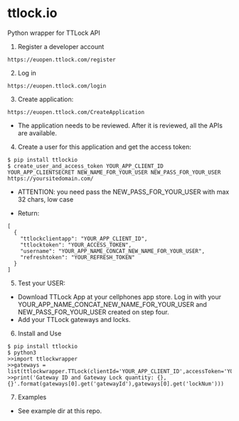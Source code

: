 # ttlock.io
Python wrapper for TTLock API

1. Register a developer account
```
https://euopen.ttlock.com/register
```

2. Log in 
```
https://euopen.ttlock.com/login
```

3. Create application:
```
https://euopen.ttlock.com/CreateApplication
```
- The application needs to be reviewed. After it is reviewed, all the APIs are available.

4. Create a user for this application and get the access token:
```
$ pip install ttlockio
$ create_user_and_access_token YOUR_APP_CLIENT_ID YOUR_APP_CLIENTSECRET NEW_NAME_FOR_YOUR_USER NEW_PASS_FOR_YOUR_USER https://yoursitedomain.com/
```
- ATTENTION: you need pass the NEW_PASS_FOR_YOUR_USER with max 32 chars, low case

- Return:
```
[
  {
    "ttlockclientapp": "YOUR_APP_CLIENT_ID",
    "ttlocktoken": "YOUR_ACCESS_TOKEN",
    "username": "YOUR_APP_NAME_CONCAT_NEW_NAME_FOR_YOUR_USER",
    "refreshtoken": "YOUR_REFRESH_TOKEN"
  }
]

```

5. Test your USER:
- Download TTLock App at your cellphones app store. Log in with your YOUR_APP_NAME_CONCAT_NEW_NAME_FOR_YOUR_USER and NEW_PASS_FOR_YOUR_USER created on step four. 
- Add your TTLock gateways and locks.

6. Install and Use 
```
$ pip install ttlockio 
$ python3
>>import ttlockwrapper
>>gateways = list(ttlockwrapper.TTLock(clientId='YOUR_APP_CLIENT_ID',accessToken='YOUR_ACCESS_TOKEN').get_gateway_generator())
>>print('Gateway ID and Gateway Lock quantity: {}, {}'.format(gateways[0].get('gatewayId'),gateways[0].get('lockNum')))
```

7. Examples
- See example dir at this repo.
